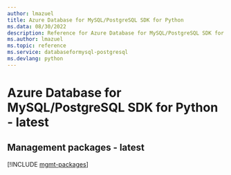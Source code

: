 ```yaml
---
author: lmazuel
title: Azure Database for MySQL/PostgreSQL SDK for Python
ms.data: 08/30/2022
description: Reference for Azure Database for MySQL/PostgreSQL SDK for Python
ms.author: lmazuel
ms.topic: reference
ms.service: databaseformysql-postgresql
ms.devlang: python
---
```

# Azure Database for MySQL/PostgreSQL SDK for Python - latest

## Management packages - latest
[!INCLUDE [mgmt-packages](database-for-mysql-postgresql-mgmt-index.md)]
